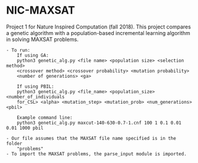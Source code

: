 # NIC-MAXSAT
Project 1 for Nature Inspired Computation (fall 2018).  This project compares a genetic algorithm with a population-based incremental learning algorithm in solving MAXSAT problems.   

    - To run:
        If using GA:
        python3 genetic_alg.py <file name> <population size> <selection method>
        <crossover method> <crossover probability> <mutation probability>
        <number of generations> <ga>

        If using PBIL:
        python3 genetic_alg.py <file_name> <population_size> <number_of_individuals
        for_CSL> <alpha> <mutation_step> <mutation_prob> <num_generations> <pbil>

        Example command line:
        python3 genetic_alg.py maxcut-140-630-0.7-1.cnf 100 1 0.1 0.01 0.01 1000 pbil

    - Our file assumes that the MAXSAT file name specified is in the folder
        "problems"
    - To import the MAXSAT problems, the parse_input module is imported.

